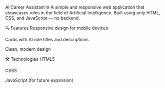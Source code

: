 AI Career Assistant 🌐
A simple and responsive web application that showcases roles in the field of Artificial Intelligence. Built using only HTML, CSS, and JavaScript — no backend.

🔍 Features
Responsive design for mobile devices

Cards with AI role titles and descriptions

Clean, modern design

🛠️ Technologies
HTML5

CSS3

JavaScript (for future expansion)
